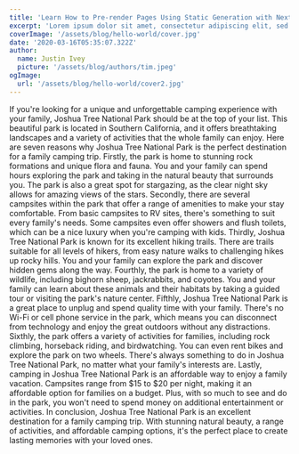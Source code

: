 ```yaml
---
title: 'Learn How to Pre-render Pages Using Static Generation with Next.js'
excerpt: 'Lorem ipsum dolor sit amet, consectetur adipiscing elit, sed do eiusmod tempor incididunt ut labore et dolore magna aliqua. Praesent elementum facilisis leo vel fringilla est ullamcorper eget. At imperdiet dui accumsan sit amet nulla facilities morbi tempus.'
coverImage: '/assets/blog/hello-world/cover.jpg'
date: '2020-03-16T05:35:07.322Z'
author:
  name: Justin Ivey
  picture: '/assets/blog/authors/tim.jpeg'
ogImage:
  url: '/assets/blog/hello-world/cover2.jpg'
---
```


If you're looking for a unique and unforgettable camping experience with your family, Joshua Tree National Park should be at the top of your list. This beautiful park is located in Southern California, and it offers breathtaking landscapes and a variety of activities that the whole family can enjoy. Here are seven reasons why Joshua Tree National Park is the perfect destination for a family camping trip.
Firstly, the park is home to stunning rock formations and unique flora and fauna. You and your family can spend hours exploring the park and taking in the natural beauty that surrounds you. The park is also a great spot for stargazing, as the clear night sky allows for amazing views of the stars.
Secondly, there are several campsites within the park that offer a range of amenities to make your stay comfortable. From basic campsites to RV sites, there's something to suit every family's needs. Some campsites even offer showers and flush toilets, which can be a nice luxury when you're camping with kids.
Thirdly, Joshua Tree National Park is known for its excellent hiking trails. There are trails suitable for all levels of hikers, from easy nature walks to challenging hikes up rocky hills. You and your family can explore the park and discover hidden gems along the way.
Fourthly, the park is home to a variety of wildlife, including bighorn sheep, jackrabbits, and coyotes. You and your family can learn about these animals and their habitats by taking a guided tour or visiting the park's nature center.
Fifthly, Joshua Tree National Park is a great place to unplug and spend quality time with your family. There's no Wi-Fi or cell phone service in the park, which means you can disconnect from technology and enjoy the great outdoors without any distractions.
Sixthly, the park offers a variety of activities for families, including rock climbing, horseback riding, and birdwatching. You can even rent bikes and explore the park on two wheels. There's always something to do in Joshua Tree National Park, no matter what your family's interests are.
Lastly, camping in Joshua Tree National Park is an affordable way to enjoy a family vacation. Campsites range from $15 to $20 per night, making it an affordable option for families on a budget. Plus, with so much to see and do in the park, you won't need to spend money on additional entertainment or activities.
In conclusion, Joshua Tree National Park is an excellent destination for a family camping trip. With stunning natural beauty, a range of activities, and affordable camping options, it's the perfect place to create lasting memories with your loved ones.

